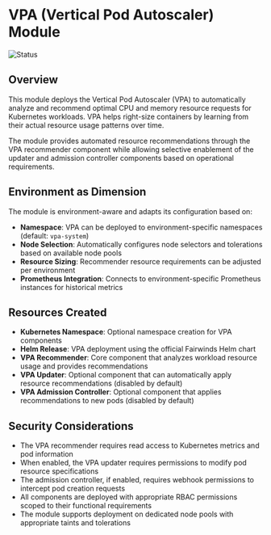 # VPA (Vertical Pod Autoscaler) Module

![Status](https://img.shields.io/badge/status-stable-green)

## Overview

This module deploys the Vertical Pod Autoscaler (VPA) to automatically analyze and recommend optimal CPU and memory resource requests for Kubernetes workloads. VPA helps right-size containers by learning from their actual resource usage patterns over time.

The module provides automated resource recommendations through the VPA recommender component while allowing selective enablement of the updater and admission controller components based on operational requirements.

## Environment as Dimension

The module is environment-aware and adapts its configuration based on:
- **Namespace**: VPA can be deployed to environment-specific namespaces (default: `vpa-system`)
- **Node Selection**: Automatically configures node selectors and tolerations based on available node pools
- **Resource Sizing**: Recommender resource requirements can be adjusted per environment
- **Prometheus Integration**: Connects to environment-specific Prometheus instances for historical metrics

## Resources Created

- **Kubernetes Namespace**: Optional namespace creation for VPA components
- **Helm Release**: VPA deployment using the official Fairwinds Helm chart
- **VPA Recommender**: Core component that analyzes workload resource usage and provides recommendations
- **VPA Updater**: Optional component that can automatically apply resource recommendations (disabled by default)
- **VPA Admission Controller**: Optional component that applies recommendations to new pods (disabled by default)

## Security Considerations

- The VPA recommender requires read access to Kubernetes metrics and pod information
- When enabled, the VPA updater requires permissions to modify pod resource specifications
- The admission controller, if enabled, requires webhook permissions to intercept pod creation requests
- All components are deployed with appropriate RBAC permissions scoped to their functional requirements
- The module supports deployment on dedicated node pools with appropriate taints and tolerations
